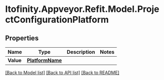 # Itofinity.Appveyor.Refit.Model.ProjectConfigurationPlatform
## Properties

Name | Type | Description | Notes
------------ | ------------- | ------------- | -------------
**Value** | [**PlatformName**](PlatformName.md) |  | 

[[Back to Model list]](../README.md#documentation-for-models) [[Back to API list]](../README.md#documentation-for-api-endpoints) [[Back to README]](../README.md)

